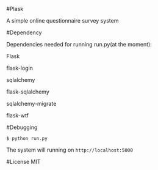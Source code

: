 #Plask

A simple online questionnaire survey system

#Dependency

Dependencies needed for running run.py(at the moment):

Flask

flask-login

sqlalchemy

flask-sqlalchemy

sqlalchemy-migrate

flask-wtf

#Debugging

```
$ python run.py
```

The system will running on 
``
http://localhost:5000
``

#License
MIT